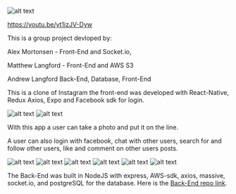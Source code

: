 ![alt text](https://github.com/Dream-Team99/Instasham-app/blob/master/screenshots/ontheline.PNG)

https://youtu.be/yt1izJV-Dyw

This is a group project devloped by:


Alex Mortonsen - Front-End and Socket.io,


Matthew Langford - Front-End and AWS S3


Andrew Langford Back-End, Database, Front-End



This is a clone of Instagram the front-end was developed with React-Native, Redux Axios, Expo and Facebook sdk for login.

![alt text](https://github.com/Dream-Team99/Instasham-app/blob/master/screenshots/login.PNG)
![alt text](https://github.com/Dream-Team99/Instasham-app/blob/master/screenshots/home_screen.PNG)



With this app a user can take a photo and put it on the line.

A user can also login with facebook, chat with other users, search for and follow other users, like and comment on other users posts.

![alt text](https://github.com/Dream-Team99/Instasham-app/blob/master/screenshots/camera_screen.PNG)
![alt text](https://github.com/Dream-Team99/Instasham-app/blob/master/screenshots/profile_screen.PNG)
![alt text](https://github.com/Dream-Team99/Instasham-app/blob/master/screenshots/search_screen.PNG)
![alt text](https://github.com/Dream-Team99/Instasham-app/blob/master/screenshots/chat_screen.PNG)
![alt text](https://github.com/Dream-Team99/Instasham-app/blob/master/screenshots/messaging_screen.PNG)
![alt text](https://github.com/Dream-Team99/Instasham-app/blob/master/screenshots/post_screen.PNG)



The Back-End was built in NodeJS with express, AWS-sdk, axios, massive, socket.io, and postgreSQL for the database.
Here is the [Back-End repo link](https://github.com/Dream-Team99/Instasham-server/tree/master/server).

